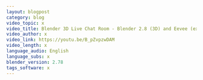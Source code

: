 ```yaml
---
layout: blogpost
category: blog
video_topic: x
video_title: Blender 3D Live Chat Room - Blender 2.8 (3D) and Eevee (expected 2018!)
video_author: x
video_link: https://youtu.be/B_pZvpzwDAM
video_length: x
language_audio: English
language_subs: x
blender_version: 2.78
tags_software: x
---
```

